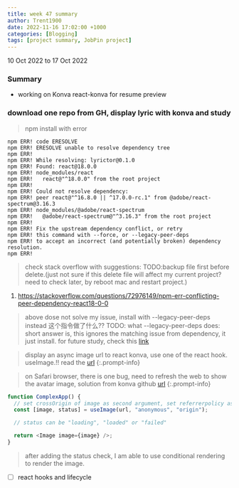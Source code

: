 ```yaml
---
title: week 47 summary
author: Trent1900
date: 2022-11-16 17:02:00 +1000
categories: [Blogging]
tags: [project summary, JobPin project]
---
```


10 Oct 2022 to 17 Oct 2022

### Summary

- working on Konva react-konva for resume preview

### download one repo from GH, display lyric with konva and study

> npm install with error

```console
npm ERR! code ERESOLVE
npm ERR! ERESOLVE unable to resolve dependency tree
npm ERR!
npm ERR! While resolving: lyrictor@0.1.0
npm ERR! Found: react@18.0.0
npm ERR! node_modules/react
npm ERR!   react@"^18.0.0" from the root project
npm ERR!
npm ERR! Could not resolve dependency:
npm ERR! peer react@"^16.8.0 || ^17.0.0-rc.1" from @adobe/react-spectrum@3.16.3
npm ERR! node_modules/@adobe/react-spectrum
npm ERR!   @adobe/react-spectrum@"^3.16.3" from the root project
npm ERR!
npm ERR! Fix the upstream dependency conflict, or retry
npm ERR! this command with --force, or --legacy-peer-deps
npm ERR! to accept an incorrect (and potentially broken) dependency resolution.
npm ERR!
```

> check stack overflow with suggestions:
> TODO:backup file first before delete.(just not sure if this delete file will affect my current project? need to check later, by reboot mac and restart project.)

1. https://stackoverflow.com/questions/72976149/npm-err-conflicting-peer-dependency-react18-0-0

> above dose not solve my issue, install with --legacy-peer-deps instead 这个指令做了什么??
> TODO: what --legacy-peer-deps does: short answer is, this ignores the matching issue from dependency, it just install. for future study, check this [link](https://www.google.com/search?q=--legacy-peer-deps&oq=--legacy-peer-deps&aqs=chrome..69i57.563j0j4&sourceid=chrome&ie=UTF-8)

> display an async image url to react konva, use one of the react hook. useImage.!! read the [url](https://konvajs.org/docs/react/Images.html)<!-- prettier-ignore -->
{:.prompt-info}

> on Safari browser, there is one bug, need to refresh the web to show the avatar image, solution from konva github [url](https://github.com/konvajs/use-image)<!-- prettier-ignore -->
{:.prompt-info}

```js
function ComplexApp() {
  // set crossOrigin of image as second argument, set referrerpolicy as third argument
  const [image, status] = useImage(url, "anonymous", "origin");

  // status can be "loading", "loaded" or "failed"

  return <Image image={image} />;
}
```

> after adding the status check, I am able to use conditional rendering to render the image.

- [ ] react hooks and lifecycle
